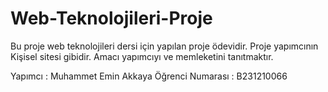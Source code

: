 # Web-Teknolojileri-Proje
Bu proje web teknolojileri dersi için yapılan proje ödevidir. Proje yapımcının Kişisel sitesi gibidir. Amacı yapımcıyı ve memleketini tanıtmaktır.

Yapımcı : Muhammet Emin Akkaya
Öğrenci Numarası : B231210066
